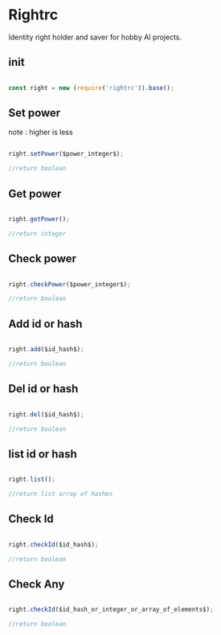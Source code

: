 # Rightrc

Identity right holder and saver for hobby AI projects.


## init

```javascript

const right = new (require('rightrc')).base();

```

## Set power 
note : higher is less
```javascript

right.setPower($power_integer$);

//return boolean
```

## Get power 
```javascript

right.getPower();

//return integer

```

## Check power 
```javascript

right.checkPower($power_integer$);

//return boolean

```

## Add id or hash 
```javascript

right.add($id_hash$);

//return boolean

```

## Del id or hash 
```javascript

right.del($id_hash$);

//return boolean

```

## list id or hash 

```javascript

right.list();

//return list array of hashes

```

## Check Id
```javascript

right.checkId($id_hash$);

//return boolean

```
## Check Any
```javascript

right.checkId($id_hash_or_integer_or_array_of_elements$);

//return boolean

```
